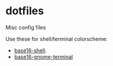 dotfiles
========

Misc config files

Use these for shell/terminal colorscheme:
- [base16-shell](https://github.com/chriskempson/base16-shell).
- [base16-gnome-terminal](https://github.com/chriskempson/base16-gnome-terminal)

